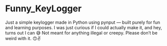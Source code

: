 # Funny_KeyLogger
Just a simple keylogger made in Python using pynput — built purely for fun and learning purposes. I was just curious if I could actually make it, and hey, turns out I can 😅 Not meant for anything illegal or creepy. Please don’t be weird with it. 🙃✌️
